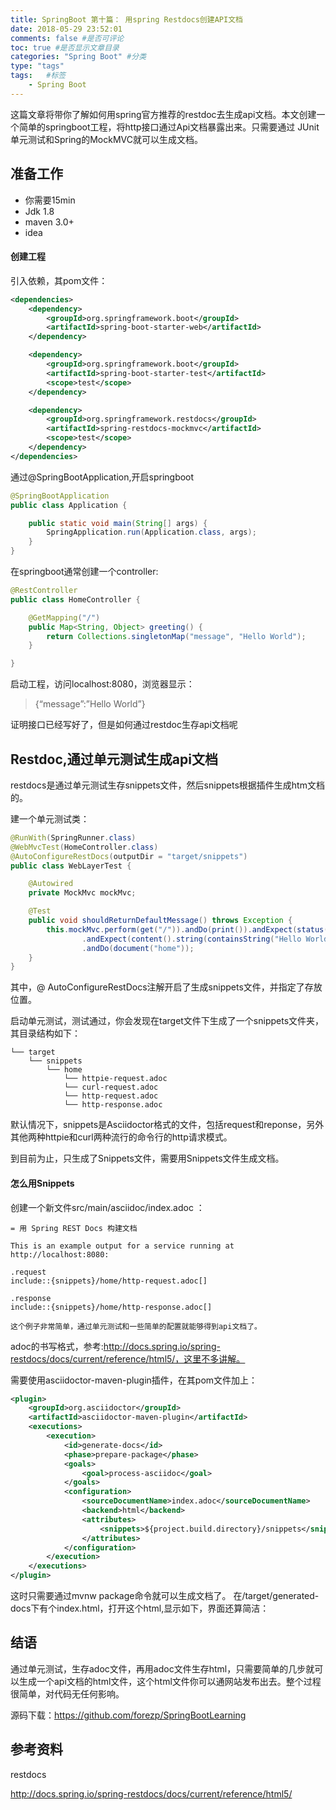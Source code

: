 ```yaml
---
title: SpringBoot 第十篇： 用spring Restdocs创建API文档
date: 2018-05-29 23:52:01
comments: false #是否可评论
toc: true #是否显示文章目录
categories: "Spring Boot" #分类
type: "tags"
tags:   #标签
    - Spring Boot
---
```

这篇文章将带你了解如何用spring官方推荐的restdoc去生成api文档。本文创建一个简单的springboot工程，将http接口通过Api文档暴露出来。只需要通过 JUnit单元测试和Spring的MockMVC就可以生成文档。

## 准备工作

- 你需要15min
- Jdk 1.8
- maven 3.0+
- idea

#### 创建工程

引入依赖，其pom文件：

```xml
<dependencies>
	<dependency>
		<groupId>org.springframework.boot</groupId>
		<artifactId>spring-boot-starter-web</artifactId>
	</dependency>

	<dependency>
		<groupId>org.springframework.boot</groupId>
		<artifactId>spring-boot-starter-test</artifactId>
		<scope>test</scope>
	</dependency>

	<dependency>
		<groupId>org.springframework.restdocs</groupId>
		<artifactId>spring-restdocs-mockmvc</artifactId>
		<scope>test</scope>
	</dependency>
</dependencies>
```

通过@SpringBootApplication,开启springboot

```java
@SpringBootApplication
public class Application {

    public static void main(String[] args) {
        SpringApplication.run(Application.class, args);
    }
}
```

在springboot通常创建一个controller:

```java
@RestController
public class HomeController {

    @GetMapping("/")
    public Map<String, Object> greeting() {
        return Collections.singletonMap("message", "Hello World");
    }

}
```

启动工程，访问localhost:8080，浏览器显示：

> {“message”:”Hello World”}

证明接口已经写好了，但是如何通过restdoc生存api文档呢

## Restdoc,通过单元测试生成api文档

restdocs是通过单元测试生存snippets文件，然后snippets根据插件生成htm文档的。

建一个单元测试类：

```java
@RunWith(SpringRunner.class)
@WebMvcTest(HomeController.class)
@AutoConfigureRestDocs(outputDir = "target/snippets")
public class WebLayerTest {

    @Autowired
    private MockMvc mockMvc;

    @Test
    public void shouldReturnDefaultMessage() throws Exception {
        this.mockMvc.perform(get("/")).andDo(print()).andExpect(status().isOk())
                .andExpect(content().string(containsString("Hello World")))
                .andDo(document("home"));
    }
}
```

其中，@ AutoConfigureRestDocs注解开启了生成snippets文件，并指定了存放位置。

启动单元测试，测试通过，你会发现在target文件下生成了一个snippets文件夹，其目录结构如下：

```
└── target
    └── snippets
        └── home
            └── httpie-request.adoc
            └── curl-request.adoc
            └── http-request.adoc
            └── http-response.adoc
```

默认情况下，snippets是Asciidoctor格式的文件，包括request和reponse，另外其他两种httpie和curl两种流行的命令行的http请求模式。

到目前为止，只生成了Snippets文件，需要用Snippets文件生成文档。

#### 怎么用Snippets

创建一个新文件src/main/asciidoc/index.adoc ：

```
= 用 Spring REST Docs 构建文档

This is an example output for a service running at http://localhost:8080:

.request
include::{snippets}/home/http-request.adoc[]

.response
include::{snippets}/home/http-response.adoc[]

这个例子非常简单，通过单元测试和一些简单的配置就能够得到api文档了。
```

adoc的书写格式，参考:http://docs.spring.io/spring-restdocs/docs/current/reference/html5/，这里不多讲解。

需要使用asciidoctor-maven-plugin插件，在其pom文件加上：

```xml
<plugin>
    <groupId>org.asciidoctor</groupId>
    <artifactId>asciidoctor-maven-plugin</artifactId>
    <executions>
        <execution>
            <id>generate-docs</id>
            <phase>prepare-package</phase>
            <goals>
                <goal>process-asciidoc</goal>
            </goals>
            <configuration>
                <sourceDocumentName>index.adoc</sourceDocumentName>
                <backend>html</backend>
                <attributes>
                    <snippets>${project.build.directory}/snippets</snippets>
                </attributes>
            </configuration>
        </execution>
    </executions>
</plugin>
```

这时只需要通过mvnw package命令就可以生成文档了。
在/target/generated-docs下有个index.html，打开这个html,显示如下，界面还算简洁：

## 结语

通过单元测试，生存adoc文件，再用adoc文件生存html，只需要简单的几步就可以生成一个api文档的html文件，这个html文件你可以通网站发布出去。整个过程很简单，对代码无任何影响。

源码下载：https://github.com/forezp/SpringBootLearning

## 参考资料

restdocs

http://docs.spring.io/spring-restdocs/docs/current/reference/html5/
